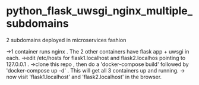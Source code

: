 # python_flask_uwsgi_nginx_multiple_subdomains
2 subdomains deployed in microservices fashion

->1 container runs nginx . The 2 other containers have flask app + uwsgi in each.
->edit /etc/hosts for flask1.localhost and flask2.localhos pointing to 127.0.0.1 .
->clone this repo , then do a 'docker-compose build' followed by 'docker-compose up -d' . This will get all 3 containers up and running.
-> now visit 'flask1.localhost' and 'flask2.localhost' in the browser.
